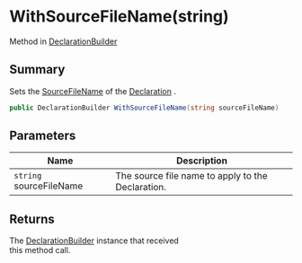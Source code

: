 # WithSourceFileName(string)

Method in [DeclarationBuilder](yarn.compiler.declarationbuilder.md)

## Summary

Sets the [SourceFileName](yarn.compiler.declaration.sourcefilename.md) of the [Declaration](yarn.compiler.declarationbuilder.declaration.md) .

```csharp
public DeclarationBuilder WithSourceFileName(string sourceFileName)
```

## Parameters

| Name                    | Description                                       |
| ----------------------- | ------------------------------------------------- |
| `string` sourceFileName | The source file name to apply to the Declaration. |

## Returns

The [DeclarationBuilder](yarn.compiler.declarationbuilder.md) instance that received\
this method call.
